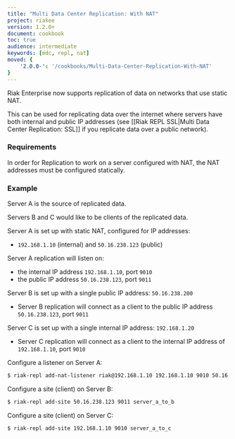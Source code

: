 ```yaml
---
title: "Multi Data Center Replication: With NAT"
project: riakee
version: 1.2.0+
document: cookbook
toc: true
audience: intermediate
keywords: [mdc, repl, nat]
moved: {
    '2.0.0-': '/cookbooks/Multi-Data-Center-Replication-With-NAT'
}
---
```


Riak Enterprise now supports replication of data on networks that use static NAT.

This can be used for replicating data over the internet where servers have both internal and public IP addresses (see [[Riak REPL SSL|Multi Data Center Replication: SSL]] if you replicate data over a public network).

### Requirements

In order for Replication to work on a server configured with NAT, the NAT addresses must be configured statically.

### Example

Server A is the source of replicated data.

Servers B and C would like to be clients of the replicated data.

Server A is set up with static NAT, configured for IP addresses:

  * `192.168.1.10` (internal) and `50.16.238.123` (public)

Server A replication will listen on:

  * the internal IP address `192.168.1.10`, port `9010`
  * the public IP address `50.16.238.123`, port `9011`

Server B is set up with a single public IP address: `50.16.238.200`

  * Server B replication will connect as a client to the public IP address `50.16.238.123`, port `9011`

Server C is set up with a single internal IP address: `192.168.1.20`

  * Server C replication will connect as a client to the internal IP address of `192.168.1.10`, port `9010`

Configure a listener on Server A:

```bash
$ riak-repl add-nat-listener riak@192.168.1.10 192.168.1.10 9010 50.16.238.123 9011
```

Configure a site (client) on Server B:

```bash
$ riak-repl add-site 50.16.238.123 9011 server_a_to_b
```

Configure a site (client) on Server C:

```bash
$ riak-repl add-site 192.168.1.10 9010 server_a_to_c
```
